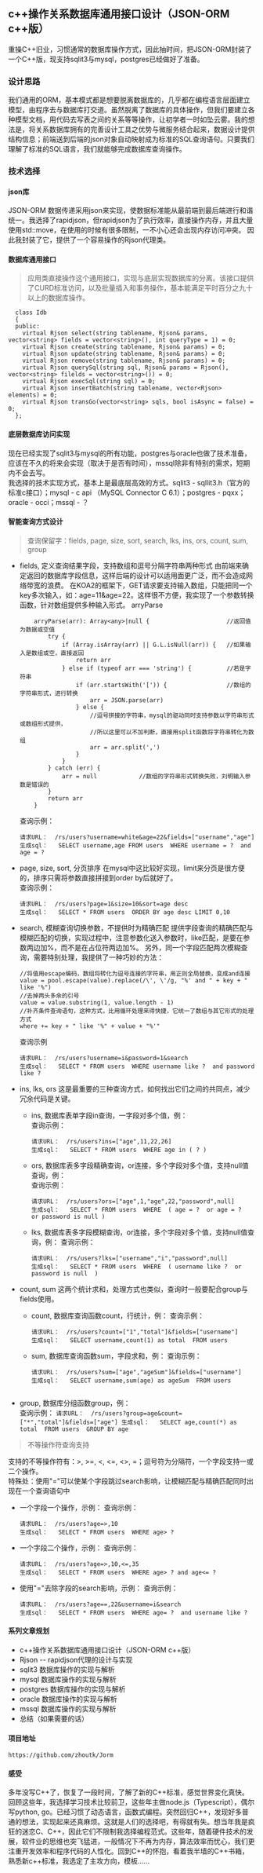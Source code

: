 ## c++操作关系数据库通用接口设计（JSON-ORM c++版）

重操C++旧业，习惯通常的数据库操作方式，因此抽时间，把JSON-ORM封装了一个C++版，现支持sqlit3与mysql，postgres已经做好了准备。  

### 设计思路
  我们通用的ORM，基本模式都是想要脱离数据库的，几乎都在编程语言层面建立模型，由程序去与数据库打交道。虽然脱离了数据库的具体操作，但我们要建立各种模型文档，用代码去写表之间的关系等等操作，让初学者一时如坠云雾。我的想法是，将关系数据库拥有的完善设计工具之优势与微服务结合起来，数据设计提供结构信息；前端送到后端的json对象自动映射成为标准的SQL查询语句。只要我们理解了标准的SQL语言，我们就能够完成数据库查询操作。

### 技术选择
#### json库
  JSON-ORM 数据传递采用json来实现，使数据标准能从最前端到最后端进行和谐统一。我选择了rapidjson，但rapidjson为了执行效率，直接操作内存，并且大量使用std::move，在使用的时候有很多限制，一不小心还会出现内存访问冲突。 因此我封装了它，提供了一个容易操作的Rjson代理类。
    
#### 数据库通用接口
  > 应用类直接操作这个通用接口，实现与底层实现数据库的分离。该接口提供了CURD标准访问，以及批量插入和事务操作，基本能满足平时百分之九十以上的数据库操作。

  ```
    class Idb
    {
    public:
      virtual Rjson select(string tablename, Rjson& params, vector<string> fields = vector<string>(), int queryType = 1) = 0;
      virtual Rjson create(string tablename, Rjson& params) = 0;
      virtual Rjson update(string tablename, Rjson& params) = 0;
      virtual Rjson remove(string tablename, Rjson& params) = 0;
      virtual Rjson querySql(string sql, Rjson& params = Rjson(), vector<string> filelds = vector<string>()) = 0;
      virtual Rjson execSql(string sql) = 0;
      virtual Rjson insertBatch(string tablename, vector<Rjson> elements) = 0;
      virtual Rjson transGo(vector<string> sqls, bool isAsync = false) = 0;
    };
  ```
    
#### 底层数据库访问实现
  现在已经实现了sqlit3与mysql的所有功能，postgres与oracle也做了技术准备，应该在不久的将来会实现（取决于是否有时间），mssql除非有特别的需求，短期内不会去写。  
  我选择的技术实现方式，基本上是最底层高效的方式。sqlit3 - sqllit3.h（官方的标准c接口）；mysql - c api （MySQL Connector C 6.1）；postgres - pqxx；oracle - occi；mssql - ？
    
#### 智能查询方式设计
> 查询保留字：fields, page, size, sort, search, lks, ins, ors, count, sum, group

- fields, 定义查询结果字段，支持数组和逗号分隔字符串两种形式
    由前端来确定返回的数据库字段信息，这样后端的设计可以适用面更广泛，而不会造成网络带宽的浪费。
    在KOA2的框架下，GET请求要支持输入数组，只能把同一个key多次输入，如：age=11&age=22。这样很不方便，我实现了一个参数转换函数，针对数组提供多种输入形式。
    arryParse
    ```
        arryParse(arr): Array<any>|null {                      //返回值为数据或空值
            try {
                if (Array.isArray(arr) || G.L.isNull(arr)) {   //如果输入是数组或空，直接返回
                    return arr
                } else if (typeof arr === 'string') {          //若是字符串
                    if (arr.startsWith('[')) {                 //数组的字符串形式，进行转换
                        arr = JSON.parse(arr)
                    } else {
                        //逗号拼接的字符串，mysql的驱动同时支持参数以字符串形式或数组形式提供，
                        //所以这里可以不加判断，直接用split函数将字符串转化为数组
                        arr = arr.split(',')                   
                    }
                }
            } catch (err) {
                arr = null            //数组的字符串形式转换失败，刘明输入参数是错误的
            }
            return arr
        }
    ```
    查询示例：
    ```
    请求URL：  /rs/users?username=white&age=22&fields=["username","age"]
    生成sql：   SELECT username,age FROM users  WHERE username = ?  and age = ?
    ```
- page, size, sort, 分页排序
    在mysql中这比较好实现，limit来分页是很方便的，排序只需将参数直接拼接到order by后就好了。  
    查询示例：
    ```
    请求URL：  /rs/users?page=1&size=10&sort=age desc
    生成sql：   SELECT * FROM users  ORDER BY age desc LIMIT 0,10
    ```
- search, 模糊查询切换参数，不提供时为精确匹配
    提供字段查询的精确匹配与模糊匹配的切换，实现过程中，注意参数化送入参数时，like匹配，是要在参数两边加%，而不是在占位符两边加%。
    另外，同一个字段匹配两次模糊查询，需要特别处理，我提供了一种巧妙的方法：
    ```
    //将值用escape编码，数组将转化为逗号连接的字符串，用正则全局替换，变成and连接
    value = pool.escape(value).replace(/\', \'/g, "%' and " + key + " like '%")   
    //去掉两头多余的引号
    value = value.substring(1, value.length - 1)    
    //补齐条件查询语句，这种方式，比用循环处理来得快捷，它统一了数组与其它形式的处理方式                              
    where += key + " like '%" + value + "%'"                                      
    ```
    查询示例
    ```
    请求URL：  /rs/users?username=i&password=1&search
    生成sql：   SELECT * FROM users  WHERE username like ?  and password like ?
- ins, lks, ors
    这是最重要的三种查询方式，如何找出它们之间的共同点，减少冗余代码是关键。

    - ins, 数据库表单字段in查询，一字段对多个值，例：  
        查询示例：
        ```
        请求URL：  /rs/users?ins=["age",11,22,26]
        生成sql：   SELECT * FROM users  WHERE age in ( ? )
        ```
    - ors, 数据库表多字段精确查询，or连接，多个字段对多个值，支持null值查询，例：  
        查询示例：
        ```
        请求URL：  /rs/users?ors=["age",1,"age",22,"password",null]
        生成sql：   SELECT * FROM users  WHERE  ( age = ?  or age = ?  or password is null )
        ```
    - lks, 数据库表多字段模糊查询，or连接，多个字段对多个值，支持null值查询，例：
        查询示例：
        ```
        请求URL：  /rs/users?lks=["username","i","password",null]
        生成sql：   SELECT * FROM users  WHERE  ( username like ?  or password is null  )
        ```
- count, sum
    这两个统计求和，处理方式也类似，查询时一般要配合group与fields使用。
    - count, 数据库查询函数count，行统计，例：
        查询示例：
        ```
        请求URL：  /rs/users?count=["1","total"]&fields=["username"]
        生成sql：   SELECT username,count(1) as total  FROM users
        ```
    - sum, 数据库查询函数sum，字段求和，例：
        查询示例：
        ```
        请求URL：  /rs/users?sum=["age","ageSum"]&fields=["username"]
        生成sql：   SELECT username,sum(age) as ageSum  FROM users
    ```
- group, 数据库分组函数group，例：  
    查询示例：
        ```
        请求URL：  /rs/users?group=age&count=["*","total"]&fields=["age"]
        生成sql：   SELECT age,count(*) as total  FROM users  GROUP BY age
        ```

> 不等操作符查询支持

支持的不等操作符有：>, >=, <, <=, <>, =；逗号符为分隔符，一个字段支持一或二个操作。  
特殊处：使用"="可以使某个字段跳过search影响，让模糊匹配与精确匹配同时出现在一个查询语句中

- 一个字段一个操作，示例：
    查询示例：
    ```
    请求URL：  /rs/users?age=>,10
    生成sql：   SELECT * FROM users  WHERE age> ?
    ```
- 一个字段二个操作，示例：
    查询示例：
    ```
    请求URL：  /rs/users?age=>,10,<=,35
    生成sql：   SELECT * FROM users  WHERE age> ? and age<= ?
    ```
- 使用"="去除字段的search影响，示例：
    查询示例：
    ```
    请求URL：  /rs/users?age==,22&username=i&search
    生成sql：   SELECT * FROM users  WHERE age= ?  and username like ?
    ```
    
#### 系列文章规划
  - c++操作关系数据库通用接口设计（JSON-ORM c++版）
  - Rjson -- rapidjson代理的设计与实现
  - sqlit3 数据库操作的实现与解析
  - mysql 数据库操作的实现与解析
  - postgres 数据库操作的实现与解析
  - oracle 数据库操作的实现与解析
  - mssql 数据库操作的实现与解析
  - 总结（如果需要的话）
  
#### 项目地址
```
https://github.com/zhoutk/Jorm
```

#### 感受
  多年没写C++了，恢复了一段时间，了解了新的C++标准，感觉世界变化真快。回顾这些年，我选择学习技术比较前卫，这些年主做node.js（Typescript），偶尔写python, go。已经习惯了动态语言，函数式编程。突然回归C++，发现好多普通的想法，实现起来还真麻烦。这就是人们的选择吧，有得就有失。想当年我是疯狂的迷恋C、C++，因此它们不限制我选择编程范式。这些年，随着硬件技术的发展，软件业的思维也突飞猛进，一般情况下不再为内存，算法效率而忧心，我们更注重开发效率和程序代码的人性化。回到C++的怀抱，看着我半墙的C++书箱，熟悉新c++标准，我选定了主攻方向，模板......
